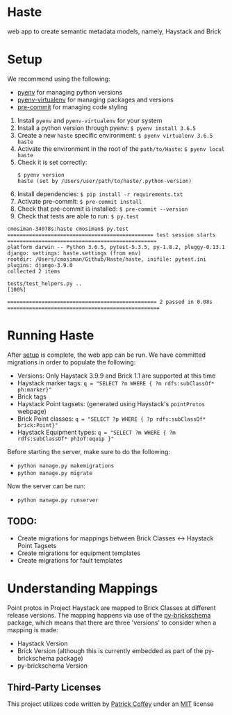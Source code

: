 # Haste
web app to create semantic metadata models, namely, Haystack and Brick

# Setup
We recommend using the following:
- [pyenv](https://github.com/pyenv/pyenv#installation) for managing python versions
- [pyenv-virtualenv](https://github.com/pyenv/pyenv-virtualenv#installation) for managing packages and versions
- [pre-commit](https://pre-commit.com/#install) for managing code styling

1. Install `pyenv` and `pyenv-virtualenv` for your system
1. Install a python version through pyenv: `$ pyenv install 3.6.5`
1. Create a new `haste` specific environment: `$ pyenv virtualenv 3.6.5 haste`
1. Activate the environment in the root of the `path/to/Haste`: `$ pyenv local haste`
1. Check it is set correctly:
    ```
    $ pyenv version
    haste (set by /Users/user/path/to/haste/.python-version)
    ```
1. Install dependencies: `$ pip install -r requirements.txt`
1. Activate pre-commit: `$ pre-commit install`
1. Check that pre-commit is installed: `$ pre-commit --version`
1. Check that tests are able to run: `$ py.test`
```
cmosiman-34078s:haste cmosiman$ py.test
=============================================== test session starts ================================================
platform darwin -- Python 3.6.5, pytest-5.3.5, py-1.8.2, pluggy-0.13.1
django: settings: haste.settings (from env)
rootdir: /Users/cmosiman/Github/Haste/haste, inifile: pytest.ini
plugins: django-3.9.0
collected 2 items

tests/test_helpers.py ..                                                                                     [100%]

================================================ 2 passed in 0.08s =================================================
```

# Running Haste
After [setup](#setup) is complete, the web app can be run.  We have committed migrations in order to populate the following:
- Versions: Only Haystack 3.9.9 and Brick 1.1 are supported at this time
- Haystack marker tags: `q = "SELECT ?m WHERE { ?m rdfs:subClassOf* ph:marker}"`
- Brick tags
- Haystack Point tagsets: (generated using Haystack's `pointProtos` webpage)
- Brick Point classes: `q = "SELECT ?p WHERE { ?p rdfs:subClassOf* brick:Point}"`
- Haystack Equipment types: `q = "SELECT ?m WHERE { ?m rdfs:subClassOf* phIoT:equip }"`

Before starting the server, make sure to do the following:
- `python manage.py makemigrations`
- `python manage.py migrate`

Now the server can be run:
- `python manage.py runserver`

## TODO:
- Create migrations for mappings between Brick Classes <-> Haystack Point Tagsets
- Create migrations for equipment templates
- Create migrations for fault templates

# Understanding Mappings
Point protos in Project Haystack are mapped to Brick Classes at different release versions.  The mapping happens via use of the [py-brickschema](https://pypi.org/project/brickschema/) package, which means that there are three 'versions' to consider when a mapping is made:
- Haystack Version
- Brick Version (although this is currently embedded as part of the py-brickschema package)
- py-brickschema Version


## Third-Party Licenses
This project utilizes code written by [Patrick Coffey](https://patrickcoffey.bitbucket.io) under an [MIT](https://opensource.org/licenses/MIT) license
